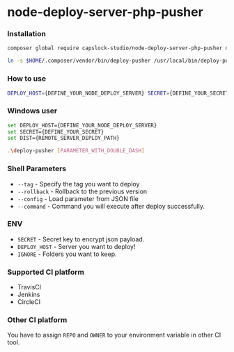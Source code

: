 # node-deploy-server-php-pusher

### Installation
```sh
composer global require capslock-studio/node-deploy-server-php-pusher dev-master

ln -s $HOME/.composer/vendor/bin/deploy-pusher /usr/local/bin/deploy-pusher
```

### How to use
```sh
DEPLOY_HOST={DEFINE_YOUR_NODE_DEPLOY_SERVER} SECRET={DEFINE_YOUR_SECRET} DIST={REMOTE_SERVER_DEPLOY_PATH} deploy-pusher [PARAMETER_WITH_DOUBLE_DASH]
```

### Windows user
```sh
set DEPLOY_HOST={DEFINE_YOUR_NODE_DEPLOY_SERVER}
set SECRET={DEFINE_YOUR_SECRET}
set DIST={REMOTE_SERVER_DEPLOY_PATH}

.\deploy-pusher [PARAMETER_WITH_DOUBLE_DASH]
```

### Shell Parameters
* `--tag`      - Specify the tag you want to deploy
* `--rollback` - Rollback to the previous version
* `--config`   - Load parameter from JSON file
* `--command`  - Command you will execute after deploy successfully.

### ENV
* `SECRET`      - Secret key to encrypt json payload.
* `DEPLOY_HOST` - Server you want to deploy!
* `IGNORE`      - Folders you want to keep.

### Supported CI platform
* TravisCI
* Jenkins
* CircleCI

### Other CI platform
You have to assign `REPO` and `OWNER` to your environment variable in other CI tool.

